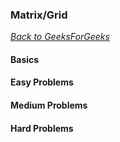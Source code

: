 ### Matrix/Grid

[_Back to GeeksForGeeks_](../readme.md)

#### Basics
#### Easy Problems
#### Medium Problems
#### Hard Problems
